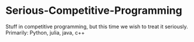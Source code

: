 # Serious-Competitive-Programming
Stuff in competitive programming, but this time we wish to treat it seriously. Primarily: Python, julia, java, c++
